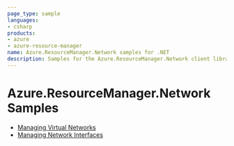 ```yaml
---
page_type: sample
languages:
- csharp
products:
- azure
- azure-resource-manager
name: Azure.ResourceManager.Network samples for .NET
description: Samples for the Azure.ResourceManager.Network client library
---
```


# Azure.ResourceManager.Network Samples

- [Managing Virtual Networks](https://github.com/Azure/azure-sdk-for-net/blob/main/sdk/network/Azure.ResourceManager.Network/samples/Sample1_ManagingVirtualNetworks.md)
- [Managing Network Interfaces](https://github.com/Azure/azure-sdk-for-net/blob/main/sdk/network/Azure.ResourceManager.Network/samples/Sample2_ManagingNetworkInterfaces.md)